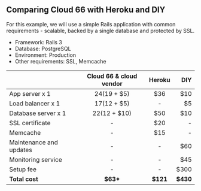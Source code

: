<!-- usedin: [ _general/account/pricing-v1.md] -->

## Comparing Cloud 66 with Heroku and DIY

For this example, we will use a simple Rails application with common requirements - scalable, backed by a single database and protected by SSL.

* Framework: Rails 3
* Database: PostgreSQL
* Environment: Production
* Other requirements: SSL, Memcache


|               | Cloud 66 & cloud vendor    | Heroku  |  DIY  |
| ------------- |:--------------------------:| :------:|------:|
| App server x 1	     |  $24 ($19 + $5)	 |   $36   |  $10  |
| Load balancer x 1	     | $17 ($12 + $5)    |     -   |   $5  |
| Database server x 1	 | $22 ($12 + $10)   |   $50   |  $10  |
| SSL certificate	 |  -  |   $20 |  -  |
| Memcache		 |  -  |   $15 |  -  |
| Maintenance and updates	 |  -  |   - |  $60  |
| Monitoring service	 |  -  |   - |  $45  |
| Setup fee	 |  -  |   - |  $300  |
| **Total cost**	 |  __$63*__  |   __$121__ |  __$430__  |

